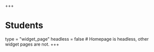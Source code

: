 +++
# Students
type = "widget_page"
headless = false # Homepage is headless, other widget pages are not.
+++
